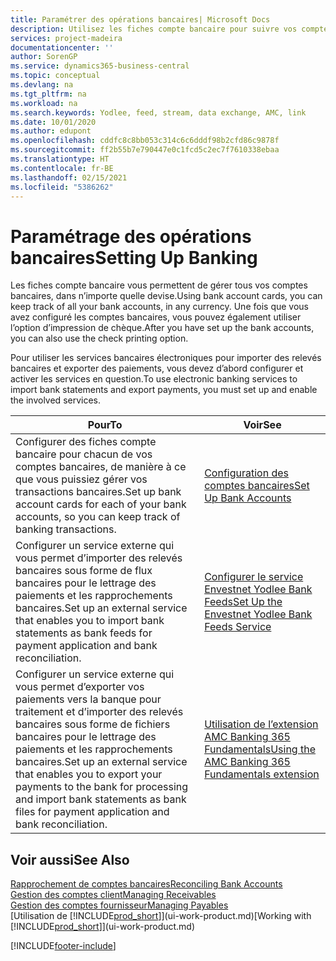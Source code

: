 ```yaml
---
title: Paramétrer des opérations bancaires| Microsoft Docs
description: Utilisez les fiches compte bancaire pour suivre vos comptes bancaires et paramétrer le flux bancaire, telles que Yodlee, pour échanger des données.
services: project-madeira
documentationcenter: ''
author: SorenGP
ms.service: dynamics365-business-central
ms.topic: conceptual
ms.devlang: na
ms.tgt_pltfrm: na
ms.workload: na
ms.search.keywords: Yodlee, feed, stream, data exchange, AMC, link
ms.date: 10/01/2020
ms.author: edupont
ms.openlocfilehash: cddfc8c8bb053c314c6c6dddf98b2cfd86c9878f
ms.sourcegitcommit: ff2b55b7e790447e0c1fcd5c2ec7f7610338ebaa
ms.translationtype: HT
ms.contentlocale: fr-BE
ms.lasthandoff: 02/15/2021
ms.locfileid: "5386262"
---
```

# <a name="setting-up-banking"></a><span data-ttu-id="15bb2-103">Paramétrage des opérations bancaires</span><span class="sxs-lookup"><span data-stu-id="15bb2-103">Setting Up Banking</span></span>
<span data-ttu-id="15bb2-104">Les fiches compte bancaire vous permettent de gérer tous vos comptes bancaires, dans n’importe quelle devise.</span><span class="sxs-lookup"><span data-stu-id="15bb2-104">Using bank account cards, you can keep track of all your bank accounts, in any currency.</span></span> <span data-ttu-id="15bb2-105">Une fois que vous avez configuré les comptes bancaires, vous pouvez également utiliser l’option d’impression de chèque.</span><span class="sxs-lookup"><span data-stu-id="15bb2-105">After you have set up the bank accounts, you can also use the check printing option.</span></span>

<span data-ttu-id="15bb2-106">Pour utiliser les services bancaires électroniques pour importer des relevés bancaires et exporter des paiements, vous devez d’abord configurer et activer les services en question.</span><span class="sxs-lookup"><span data-stu-id="15bb2-106">To use electronic banking services to import bank statements and  export payments, you must set up and enable the involved services.</span></span>

| <span data-ttu-id="15bb2-107">Pour</span><span class="sxs-lookup"><span data-stu-id="15bb2-107">To</span></span> | <span data-ttu-id="15bb2-108">Voir</span><span class="sxs-lookup"><span data-stu-id="15bb2-108">See</span></span> |
| --- | --- |
| <span data-ttu-id="15bb2-109">Configurer des fiches compte bancaire pour chacun de vos comptes bancaires, de manière à ce que vous puissiez gérer vos transactions bancaires.</span><span class="sxs-lookup"><span data-stu-id="15bb2-109">Set up bank account cards for each of your bank accounts, so you can keep track of banking transactions.</span></span> |[<span data-ttu-id="15bb2-110">Configuration des comptes bancaires</span><span class="sxs-lookup"><span data-stu-id="15bb2-110">Set Up Bank Accounts</span></span>](bank-how-setup-bank-accounts.md) |
| <span data-ttu-id="15bb2-111">Configurer un service externe qui vous permet d’importer des relevés bancaires sous forme de flux bancaires pour le lettrage des paiements et les rapprochements bancaires.</span><span class="sxs-lookup"><span data-stu-id="15bb2-111">Set up an external service that enables you to import bank statements as bank feeds for payment application and bank reconciliation.</span></span> |[<span data-ttu-id="15bb2-112">Configurer le service Envestnet Yodlee Bank Feeds</span><span class="sxs-lookup"><span data-stu-id="15bb2-112">Set Up the Envestnet Yodlee Bank Feeds Service</span></span>](bank-how-setup-bank-statement-service.md) |
| <span data-ttu-id="15bb2-113">Configurer un service externe qui vous permet d’exporter vos paiements vers la banque pour traitement et d’importer des relevés bancaires sous forme de fichiers bancaires pour le lettrage des paiements et les rapprochements bancaires.</span><span class="sxs-lookup"><span data-stu-id="15bb2-113">Set up an external service that enables you to export your payments to the bank for processing  and import bank statements as bank files for payment application and bank reconciliation.</span></span> |[<span data-ttu-id="15bb2-114">Utilisation de l’extension AMC Banking 365 Fundamentals</span><span class="sxs-lookup"><span data-stu-id="15bb2-114">Using the AMC Banking 365 Fundamentals extension</span></span>](ui-extensions-amc-banking.md) |

## <a name="see-also"></a><span data-ttu-id="15bb2-115">Voir aussi</span><span class="sxs-lookup"><span data-stu-id="15bb2-115">See Also</span></span>
[<span data-ttu-id="15bb2-116">Rapprochement de comptes bancaires</span><span class="sxs-lookup"><span data-stu-id="15bb2-116">Reconciling Bank Accounts</span></span>](bank-manage-bank-accounts.md)  
[<span data-ttu-id="15bb2-117">Gestion des comptes client</span><span class="sxs-lookup"><span data-stu-id="15bb2-117">Managing Receivables</span></span>](receivables-manage-receivables.md)  
[<span data-ttu-id="15bb2-118">Gestion des comptes fournisseur</span><span class="sxs-lookup"><span data-stu-id="15bb2-118">Managing Payables</span></span>](payables-manage-payables.md)  
<span data-ttu-id="15bb2-119">[Utilisation de [!INCLUDE[prod_short](includes/prod_short.md)]](ui-work-product.md)</span><span class="sxs-lookup"><span data-stu-id="15bb2-119">[Working with [!INCLUDE[prod_short](includes/prod_short.md)]](ui-work-product.md)</span></span>


[!INCLUDE[footer-include](includes/footer-banner.md)]